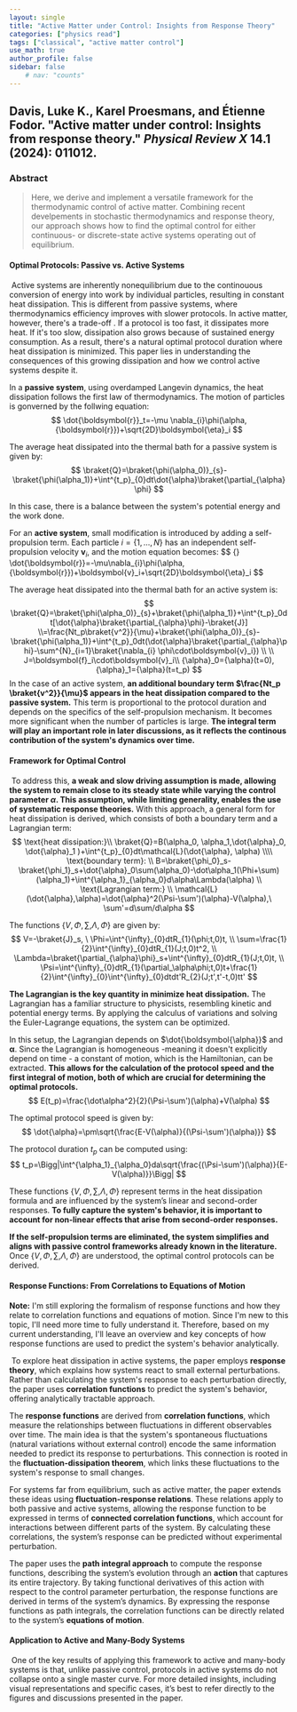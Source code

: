 ```yaml
---
layout: single
title: "Active Matter under Control: Insights from Response Theory"
categories: ["physics read"]
tags: ["classical", "active matter control"]
use_math: true
author_profile: false
sidebar: false
    # nav: "counts"
---
```


## Davis, Luke K., Karel Proesmans, and Étienne Fodor. "Active matter under control: Insights from response theory." *Physical Review X* 14.1 (2024): 011012.

### Abstract

>  Here, we derive and implement a versatile framework for the thermodynamic control of active matter. Combining recent develpements in stochastic thermodynamics and response theory, our approach shows how to find the optimal control for either continuous- or discrete-state active systems operating out of equilibrium.

#### Optimal Protocols: Passive vs. Active Systems 

​	Active systems are inherently nonequilibrium due to the continouous conversion of energy into work by individual particles, resulting in constant heat dissipation. This is different from passive systems, where thermodynamics efficiency improves with slower protocols. In active matter, however, there's a trade-off . If a protocol is too fast, it dissipates more heat. If it's too slow, dissipation also grows because of sustained energy consumption. As a result, there's a natural optimal protocol duration where heat dissipation is minimized. This paper lies in understanding the consequences of this growing dissipation and how we control active systems despite it. 

 In a **passive system**, using overdamped Langevin dynamics, the heat dissipation follows the first law of thermodynamics. The motion of particles is gonverned by the follwing equation:
$$
\dot{\boldsymbol{r}}_t=-\mu \nabla_{i}\phi(\alpha, {\boldsymbol{r}})+\sqrt{2D}\boldsymbol{\eta}_i
$$


The average heat dissipated into the thermal bath for a passive system is given by:
$$
\braket{Q}=\braket{\phi(\alpha_0)}_{s}-\braket{\phi(\alpha_1)}+\int^{t_p}_{0}dt\dot{\alpha}\braket{\partial_{\alpha} \phi}
$$


In this case, there is a balance between the system's potential energy and the work done.



 For an **active system**, small modification is introduced by adding a self-propulsion term. Each particle  $i=\{1,...,N\}$ has an independent self-propulsion velocity $\boldsymbol{v}_i$, and the motion equation becomes:
$$ {\}
\dot{\boldsymbol{r}}=-\mu\nabla_{i}\phi(\alpha, {\boldsymbol{r}})+\boldsymbol{v}_i+\sqrt{2D}\boldsymbol{\eta}_i
$$


The average heat dissipated into the thermal bath for an active system is:
$$
\braket{Q}=\braket{\phi(\alpha_0)}_{s}+\braket{\phi(\alpha_1)}+\int^{t_p}_0dt[\dot{\alpha}\braket{\partial_{\alpha}\phi}-\braket{J}]
\\=\frac{Nt_p\braket{v^2}}{\mu}+\braket{\phi(\alpha_0)}_{s}-\braket{\phi(\alpha_1)}+\int^{t_p}_0dt(\dot{\alpha}\braket{\partial_{\alpha}\phi}-\sum^{N}_{i=1}\braket{\nabla_{i} \phi\cdot\boldsymbol{v}_i})
\\
\\
J=\boldsymbol{f}_i\cdot\boldsymbol{v}_i\\
{\alpha}_0={\alpha}(t=0), {\alpha}_1={\alpha}(t=t_p)
$$
In the case of an active system, **an additional boundary term $\frac{Nt_p \braket{v^2}}{\mu}$ appears in the heat dissipation compared to the passive system.** This term is proportional to the protocol duration and depends on the specifics of the self-propulsion mechanism. It becomes more significant when the number of particles is large. **The integral term will play an important role in later discussions, as it reflects the continous contribution of the system's dynamics over time.**



#### Framework for Optimal Control

​	To address this, **a weak and slow driving assumption is made, allowing the system to remain close to its steady state while varying the control parameter $\alpha$. This assumption, while limiting generality, enables the use of systematic response theories.** With this approach, a general form for heat dissipation is derived, which consists of both a boundary term and a Lagrangian term:
$$
\text{heat dissipation:}\\
\braket{Q}=B(\alpha_0, \alpha_1,\dot{\alpha}_0, \dot{\alpha}_1 
)+\int^{t_p}_{0}dt\mathcal{L}(\dot{\alpha}, \alpha)
\\\\
\text{boundary term}:
\\
B=\braket{\phi_0}_s-\braket{\phi_1}_s+\dot{\alpha}_0\sum(\alpha_0)-\dot\alpha_1(\Phi+\sum)(\alpha_1)+\int^{\alpha_1}_{\alpha_0}d\alpha\Lambda(\alpha)
\\
\text{Lagrangian term:}
\\
\mathcal{L}(\dot{\alpha},\alpha)=\dot{\alpha}^2(\Psi-\sum')(\alpha)-V(\alpha),\ \sum'=d\sum/d\alpha
$$


The functions $\{V, \Phi, \sum, \Lambda, \Phi\}$ are given by:
$$
V=-\braket{J}_s, \ \Phi=\int^{\infty}_{0}dtR_{1}(\phi;t,0)t,
\\
\sum=\frac{1}{2}\int^{\infty}_{0}dtR_{1}(J;t,0)t^2,
\\
\Lambda=\braket{\partial_{\alpha}\phi}_s+\int^{\infty}_{0}dtR_{1}(J;t,0)t,
\\
\Psi=\int^{\infty}_{0}dtR_{1}(\partial_\alpha\phi;t,0)t+\frac{1}{2}\int^{\infty}_{0}\int^{\infty}_{0}dtdt'R_{2}(J;t',t'-t,0)tt'
$$


**The Lagrangian is the key quantity in minimize heat dissipation.** The Lagrangian has a familiar structure to physicists, resembling kinetic and potential energy terms. By applying the calculus of variations and solving the Euler-Lagrange equations, the system can be optimized. 

In this setup, the Lagrangian depends on $\dot{\boldsymbol{\alpha}}$ and $\boldsymbol{\alpha}$. Since the Lagrangian is homogeneous -meaning it doesn't explicitly depend on time - a constant of motion, which is the Hamiltonian, can be extracted. **This allows for the calculation of the protocol speed and the first integral of motion, both of which are crucial for determining the optimal protocols.**
$$
E(t_p)=\frac{\dot\alpha^2}{2}(\Psi-\sum')(\alpha)+V(\alpha)
$$


The optimal protocol speed is given by:
$$
\dot{\alpha}=\pm\sqrt{\frac{E-V(\alpha)}{(\Psi-\sum')(\alpha)}}
$$


The protocol duration $t_p$ can be computed using:
$$
t_p=\Bigg|\int^{\alpha_1}_{\alpha_0}da\sqrt{\frac{(\Psi-\sum')(\alpha)}{E-V(\alpha)}}\Bigg|
$$


These functions $\{V, \Phi, \sum, \Lambda, \Phi\}$ represent terms in the heat dissipation formula and are influenced by the system’s linear and second-order responses. **To fully capture the system's behavior, it is important to account for non-linear effects that arise from second-order responses.**

 **If the self-propulsion terms are eliminated, the system simplifies and aligns with passive control frameworks already known in the literature.** Once $\{V, \Phi, \sum, \Lambda, \Phi\}$ are understood, the optimal control protocols can be derived.



####  Response Functions: From Correlations to Equations of Motion

**Note:** I'm still exploring the formalism of response functions and how they relate to correlation functions and equations of motion. Since I'm new to this topic, I'll need more time to fully understand it. Therefore, based on my current understanding, I'll leave an overview and key concepts of how response functions are used to predict the system's behavior analytically.



​	To explore heat dissipation in active systems, the paper employs **response theory**, which explains how systems react to small external perturbations. Rather than calculating the system's response to each perturbation directly, the paper uses **correlation functions** to predict the system's behavior, offering analytically tractable approach.

 The **response functions** are derived from **correlation functions**, which measure the relationships between fluctuations in different observables over time. The main idea is that the system's spontaneous fluctuations (natural variations without external control) encode the same information needed to predict its response to perturbations. This connection is rooted in the **fluctuation-dissipation theorem**, which links these fluctuations to the system's response to small changes.

 For systems far from equilibrium, such as active matter, the paper extends these ideas using **fluctuation-response relations**. These relations apply to both passive and active systems, allowing the response function to be expressed in terms of **connected correlation functions**, which account for interactions between different parts of the system. By calculating these correlations, the system’s response can be predicted without experimental perturbation.

 The paper uses the **path integral approach** to compute the response functions, describing the system’s evolution through an **action** that captures its entire trajectory. By taking functional derivatives of this action with respect to the control parameter perturbation, the response functions are derived in terms of the system’s dynamics. By expressing the response functions as path integrals, the correlation functions can be directly related to the system’s **equations of motion**. 



#### Application to Active and Many-Body Systems

​	One of the key results of applying this framework to active and many-body systems is that, unlike passive control, protocols in active systems do not collapse onto a single master curve. For more detailed insights, including visual representations and specific cases, it’s best to refer directly to the figures and discussions presented in the paper.
